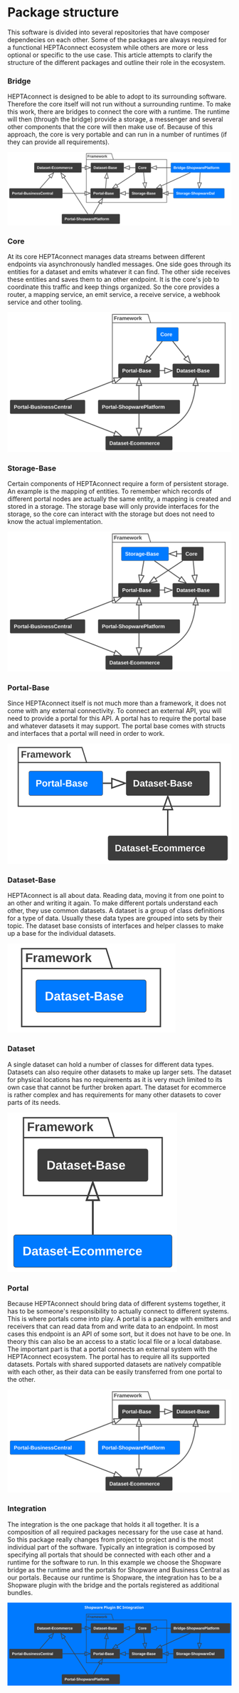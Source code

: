 # Package structure

This software is divided into several repositories that have composer dependecies on each other.
Some of the packages are always required for a functional HEPTAconnect ecosystem while others are more or less optional or specific to the use case.
This article attempts to clarify the structure of the different packages and outline their role in the ecosystem.

### Bridge

HEPTAconnect is designed to be able to adopt to its surrounding software.
Therefore the core itself will not run without a surrounding runtime.
To make this work, there are bridges to connect the core with a runtime.
The runtime will then (through the bridge) provide a storage, a messenger and several other components that the core will then make use of.
Because of this approach, the core is very portable and can run in a number of runtimes (if they can provide all requirements).

![](../../assets/uml/package-structure/bridge-shopware-platform.svg)

### Core

At its core HEPTAconnect manages data streams between different endpoints via asynchronously handled messages.
One side goes through its entities for a dataset and emits whatever it can find.
The other side receives these entities and saves them to an other endpoint.
It is the core's job to coordinate this traffic and keep things organized.
So the core provides a router, a mapping service, an emit service, a receive service, a webhook service and other tooling.

![](../../assets/uml/package-structure/core.svg)

### Storage-Base

Certain components of HEPTAconnect require a form of persistent storage.
An example is the mapping of entities.
To remember which records of different portal nodes are actually the same entity, a mapping is created and stored in a storage.
The storage base will only provide interfaces for the storage, so the core can interact with the storage but does not need to know the actual implementation.

![](../../assets/uml/package-structure/storage-base.svg)

### Portal-Base

Since HEPTAconnect itself is not much more than a framework, it does not come with any external connectivity.
To connect an external API, you will need to provide a portal for this API.
A portal has to require the portal base and whatever datasets it may support.
The portal base comes with structs and interfaces that a portal will need in order to work.

![](../../assets/uml/package-structure/portal-base.svg)

### Dataset-Base

HEPTAconnect is all about data.
Reading data, moving it from one point to an other and writing it again.
To make different portals understand each other, they use common datasets.
A dataset is a group of class definitions for a type of data.
Usually these data types are grouped into sets by their topic.
The dataset base consists of interfaces and helper classes to make up a base for the individual datasets.

![](../../assets/uml/package-structure/dataset-base.svg)

### Dataset

A single dataset can hold a number of classes for different data types.
Datasets can also require other datasets to make up larger sets.
The dataset for physical locations has no requirements as it is very much limited to its own case that cannot be further broken apart.
The dataset for ecommerce is rather complex and has requirements for many other datasets to cover parts of its needs.

![](../../assets/uml/package-structure/datasets.svg)

### Portal

Because HEPTAconnect should bring data of different systems together, it has to be someone's responsibility to actually connect to different systems.
This is where portals come into play.
A portal is a package with emitters and receivers that can read data from and write data to an endpoint.
In most cases this endpoint is an API of some sort, but it does not have to be one.
In theory this can also be an access to a static local file or a local database.
The important part is that a portal connects an external system with the HEPTAconnect ecosystem.
The portal has to require all its supported datasets.
Portals with shared supported datasets are natively compatible with each other, as their data can be easily transferred from one portal to the other.

![](../../assets/uml/package-structure/portals.svg)

### Integration

The integration is the one package that holds it all together.
It is a composition of all required packages necessary for the use case at hand.
So this package really changes from project to project and is the most individual part of the software.
Typically an integration is composed by specifying all portals that should be connected with each other and a runtime for the software to run.
In this example we choose the Shopware bridge as the runtime and the portals for Shopware and Business Central as our portals.
Because our runtime is Shopware, the integration has to be a Shopware plugin with the bridge and the portals registered as additional bundles.

![](../../assets/uml/package-structure/shopware-platform-business-central-integration.svg)
